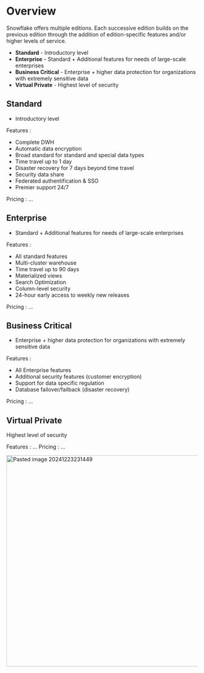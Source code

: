 # Overview 

Snowflake offers multiple editions. Each successive edition builds on the previous edition through the addition of edition-specific features and/or higher levels of service. 
  
* **Standard** - Introductory level
* **Enterprise** - Standard +  Additional features for needs of large-scale enterprises
* **Business Critical**  -  Enterprise + higher data protection for organizations with extremely sensitive data 
* **Virtual Private**  -  Highest level of security
  
## Standard 

* Introductory level

Features : 

- Complete DWH 
- Automatic data encryption 
- Broad standard for standard and special data types 
- Time travel up to 1 day 
- Disaster recovery for 7 days  beyond time travel 
- Security data share 
- Federated authentification & SSO 
- Premier support 24/7 


Pricing : ... 

## Enterprise 

*  Standard +  Additional features for needs of large-scale enterprises
  
Features :

- All standard features 
- Multi-cluster warehouse 
- Time travel up to 90 days 
- Materialized views 
- Search Optimization 
- Column-level security 
- 24-hour early access to weekly new releases
  
Pricing : 
... 

## Business Critical 
* Enterprise + higher data protection for organizations with extremely sensitive data 

Features : 
- All Enterprise features 
- Additional security features (customer encryption)
- Support for data specific regulation
- Database failover/failback (disaster recovery)

Pricing : 
... 
## Virtual Private 
Highest level of security 

Features : 
...
Pricing : 
... 

<img width="557" alt="Pasted image 20241223231449" src="https://github.com/user-attachments/assets/e2c98002-54cb-4e0b-87d9-5dc046f64bfd" />

